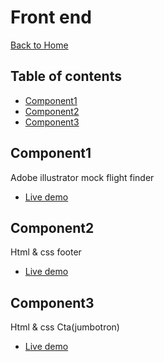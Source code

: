 # Front end

[Back to Home](https://github.com/seanedw1/Portfolio)

## Table of contents

* [Component1](#Component1)
* [Component2](#Component2)
* [Component3](#Component3)

## Component1

Adobe illustrator mock flight finder
* [Live demo](https://invis.io/K661KKVVB)

## Component2

Html & css footer
* [Live demo](https://seanedw1.github.io/Portfolio/FrontEnd/Component2/component.html)


## Component3

Html & css Cta(jumbotron)
* [Live demo](https://seanedw1.github.io/Portfolio/FrontEnd/Component3/component.html)

